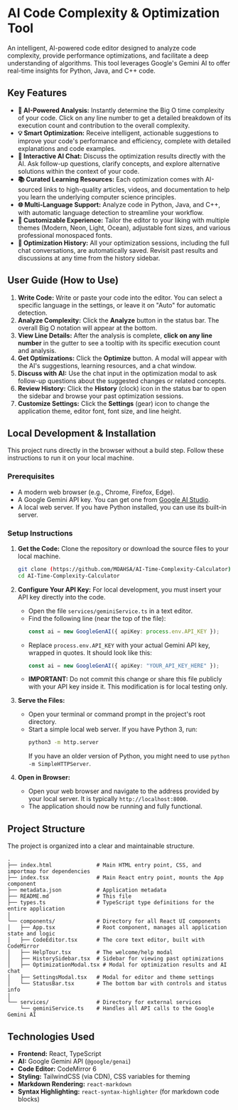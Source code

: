 # AI Code Complexity & Optimization Tool

An intelligent, AI-powered code editor designed to analyze code complexity, provide performance optimizations, and facilitate a deep understanding of algorithms. This tool leverages Google's Gemini AI to offer real-time insights for Python, Java, and C++ code.

## Key Features

- **🤖 AI-Powered Analysis:** Instantly determine the Big O time complexity of your code. Click on any line number to get a detailed breakdown of its execution count and contribution to the overall complexity.
- **💡 Smart Optimization:** Receive intelligent, actionable suggestions to improve your code's performance and efficiency, complete with detailed explanations and code examples.
- **💬 Interactive AI Chat:** Discuss the optimization results directly with the AI. Ask follow-up questions, clarify concepts, and explore alternative solutions within the context of your code.
- **📚 Curated Learning Resources:** Each optimization comes with AI-sourced links to high-quality articles, videos, and documentation to help you learn the underlying computer science principles.
- **🌐 Multi-Language Support:** Analyze code in Python, Java, and C++, with automatic language detection to streamline your workflow.
- **🎨 Customizable Experience:** Tailor the editor to your liking with multiple themes (Modern, Neon, Light, Ocean), adjustable font sizes, and various professional monospaced fonts.
- **📖 Optimization History:** All your optimization sessions, including the full chat conversations, are automatically saved. Revisit past results and discussions at any time from the history sidebar.

## User Guide (How to Use)

1.  **Write Code:** Write or paste your code into the editor. You can select a specific language in the settings, or leave it on "Auto" for automatic detection.
2.  **Analyze Complexity:** Click the **Analyze** button in the status bar. The overall Big O notation will appear at the bottom.
3.  **View Line Details:** After the analysis is complete, **click on any line number** in the gutter to see a tooltip with its specific execution count and analysis.
4.  **Get Optimizations:** Click the **Optimize** button. A modal will appear with the AI's suggestions, learning resources, and a chat window.
5.  **Discuss with AI:** Use the chat input in the optimization modal to ask follow-up questions about the suggested changes or related concepts.
6.  **Review History:** Click the **History** (clock) icon in the status bar to open the sidebar and browse your past optimization sessions.
7.  **Customize Settings:** Click the **Settings** (gear) icon to change the application theme, editor font, font size, and line height.

## Local Development & Installation

This project runs directly in the browser without a build step. Follow these instructions to run it on your local machine.

### Prerequisites

-   A modern web browser (e.g., Chrome, Firefox, Edge).
-   A Google Gemini API key. You can get one from [Google AI Studio](https://aistudio.google.com/app/apikey).
-   A local web server. If you have Python installed, you can use its built-in server.

### Setup Instructions

1.  **Get the Code:** Clone the repository or download the source files to your local machine.
    ```bash
    git clone (https://github.com/MOAHSA/AI-Time-Complexity-Calculator)
    cd AI-Time-Complexity-Calculator
    ```

2.  **Configure Your API Key:**
    For local development, you must insert your API key directly into the code.
    -   Open the file `services/geminiService.ts` in a text editor.
    -   Find the following line (near the top of the file):
        ```typescript
        const ai = new GoogleGenAI({ apiKey: process.env.API_KEY });
        ```
    -   Replace `process.env.API_KEY` with your actual Gemini API key, wrapped in quotes. It should look like this:
        ```typescript
        const ai = new GoogleGenAI({ apiKey: "YOUR_API_KEY_HERE" });
        ```
    -   **IMPORTANT:** Do not commit this change or share this file publicly with your API key inside it. This modification is for local testing only.

3.  **Serve the Files:**
    -   Open your terminal or command prompt in the project's root directory.
    -   Start a simple local web server. If you have Python 3, run:
        ```bash
        python3 -m http.server
        ```
        If you have an older version of Python, you might need to use `python -m SimpleHTTPServer`.

4.  **Open in Browser:**
    -   Open your web browser and navigate to the address provided by your local server. It is typically `http://localhost:8000`.
    -   The application should now be running and fully functional.

## Project Structure

The project is organized into a clear and maintainable structure.

```
.
├── index.html              # Main HTML entry point, CSS, and importmap for dependencies
├── index.tsx               # Main React entry point, mounts the App component
├── metadata.json           # Application metadata
├── README.md               # This file
├── types.ts                # TypeScript type definitions for the entire application
│
└── components/             # Directory for all React UI components
│   ├── App.tsx             # Root component, manages all application state and logic
│   ├── CodeEditor.tsx      # The core text editor, built with CodeMirror
│   ├── HelpTour.tsx        # The welcome/help modal
│   ├── HistorySidebar.tsx  # Sidebar for viewing past optimizations
│   ├── OptimizationModal.tsx # Modal for optimization results and AI chat
│   ├── SettingsModal.tsx   # Modal for editor and theme settings
│   └── StatusBar.tsx       # The bottom bar with controls and status info
│
└── services/               # Directory for external services
    └── geminiService.ts    # Handles all API calls to the Google Gemini AI
```

## Technologies Used

-   **Frontend:** React, TypeScript
-   **AI:** Google Gemini API (`@google/genai`)
-   **Code Editor:** CodeMirror 6
-   **Styling:** TailwindCSS (via CDN), CSS variables for theming
-   **Markdown Rendering:** `react-markdown`
-   **Syntax Highlighting:** `react-syntax-highlighter` (for markdown code blocks)
